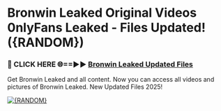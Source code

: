 # Bronwin Leaked Original Videos 0nlyFans Leaked - Files Updated! ({RANDOM})

<h3>🔴 CLICK HERE 🌐==►► <a href="https://betterlinks.top/A2PfLJ" rel="nofollow">Bronwin Leaked Updated Files</a></h3>

Get Bronwin Leaked and all content. Now you can access all videos and pictures of Bronwin Leaked. New Updated Files 2025!

[![{RANDOM}](https://i.imgur.com/ppqm5kG.gif)](https://betterlinks.top/A2PfLJ)
